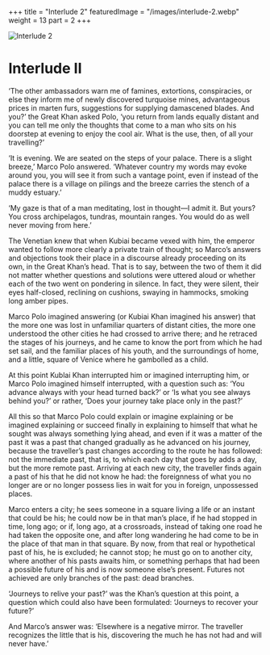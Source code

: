 +++
title = "Interlude 2"
featuredImage = "/images/interlude-2.webp"
weight = 13
part = 2
+++

![Interlude 2](/images/interlude-2.webp)

# Interlude II

‘The other ambassadors warn me of famines, extortions, conspiracies, or else they inform me of newly discovered turquoise mines, advantageous prices in marten furs, suggestions for supplying damascened blades. And you?’ the Great Khan asked Polo, ‘you return from lands equally distant and you can tell me only the thoughts that come to a man who sits on his doorstep at evening to enjoy the cool air. What is the use, then, of all your travelling?’

‘It is evening. We are seated on the steps of your palace. There is a slight breeze,’ Marco Polo answered. ‘Whatever country my words may evoke around you, you will see it from such a vantage point, even if instead of the palace there is a village on pilings and the breeze carries the stench of a muddy estuary.’

‘My gaze is that of a man meditating, lost in thought—I admit it. But yours? You cross archipelagos, tundras, mountain ranges. You would do as well never moving from here.’

The Venetian knew that when Kubiai became vexed with him, the emperor wanted to follow more clearly a private train of thought; so Marco’s answers and objections took their place in a discourse already proceeding on its own, in the Great Khan’s head. That is to say, between the two of them it did not matter whether questions and solutions were uttered aloud or whether each of the two went on pondering in silence. In fact, they were silent, their eyes half-closed, reclining on cushions, swaying in hammocks, smoking long amber pipes.

Marco Polo imagined answering (or Kubiai Khan imagined his answer) that the more one was lost in unfamiliar quarters of distant cities, the more one understood the other cities he had crossed to arrive there; and he retraced the stages of his journeys, and he came to know the port from which he had set sail, and the familiar places of his youth, and the surroundings of home, and a little, square of Venice where he gambolled as a child.

At this point Kublai Khan interrupted him or imagined interrupting him, or Marco Polo imagined himself interrupted, with a question such as: ‘You advance always with your head turned back?’ or ‘Is what you see always behind you?’ or rather, ‘Does your journey take place only in the past?’

All this so that Marco Polo could explain or imagine explaining or be imagined explaining or succeed finally in explaining to himself that what he sought was always something lying ahead, and even if it was a matter of the past it was a past that changed gradually as he advanced on his journey, because the traveller’s past changes according to the route he has followed: not the immediate past, that is, to which each day that goes by adds a day, but the more remote past. Arriving at each new city, the traveller finds again a past of his that he did not know he had: the foreignness of what you no longer are or no longer possess lies in wait for you in foreign, unpossessed places.

Marco enters a city; he sees someone in a square living a life or an instant that could be his; he could now be in that man’s place, if he had stopped in time, long ago; or if, long ago, at a crossroads, instead of taking one road he had taken the opposite one, and after long wandering he had come to be in the place of that man in that square. By now, from that real or hypothetical past of his, he is excluded; he cannot stop; he must go on to another city, where another of his pasts awaits him, or something perhaps that had been a possible future of his and is now someone else’s present. Futures not achieved are only branches of the past: dead branches.

‘Journeys to relive your past?’ was the Khan’s question at this point, a question which could also have been formulated: ‘Journeys to recover your future?’

And Marco’s answer was: ‘Elsewhere is a negative mirror. The traveller recognizes the little that is his, discovering the much he has not had and will never have.’